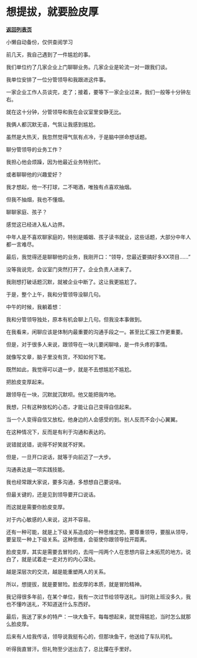 # 想提拔，就要脸皮厚

[**返回列表页**](/gzh/费曼的小茶馆)

小懒自动备份，仅供查阅学习

前几天，我自己遇到了一件尴尬的事。

  

我们单位约了几家企业上门聊聊业务。几家企业是轮流一对一跟我们谈。

  

我单位安排了一位分管领导和我跟进这件事。

  

一家企业工作人员谈完，走了；接着，要等下一家企业过来，我们一般等十分钟左右。

  

就在这十分钟，分管领导和我在会议室里安静无比。

  

我俩人都沉默无语，气氛让我感到尴尬。

  

虽然是大热天，我忽然觉得气氛有点冷，于是脑中拼命想话题。

  

聊分管领导的业务工作？

  

我担心他会烦躁，因为他最近业务特别忙。

  

或者聊聊他的兴趣爱好？

  

我才想起，他一不打球，二不喝酒，唯独有点喜欢抽烟。

  

但我不抽烟，我也不懂烟。

  

聊聊家庭、孩子？

  

感觉这已经进入私人边界。

  

中年人是不喜欢聊家庭的，特别是婚姻、孩子读书就业，这些话题，大部分中年人都一言难尽。

  

最后，我觉得还是聊聊他的业务，我刚开口：“领导，您最近要搞好多XX项目……”

  

没等我说完，会议室门突然打开了。企业负责人进来了。

  

我刚想打破话题沉默，就被企业中断了。这让我更尴尬了。

  

于是，整个上午，我和分管领导没聊几句。

  

中午的时候，我躺着想：

  

我和分管领导独处，原本有机会聊上几句。但我没本事做到。

  

在我看来，闲聊应该是体制内最重要的沟通手段之一。甚至比汇报工作更重要。

  

但是，对于很多人来说，跟领导在一块儿要闲聊啥，是一件头疼的事情。

  

就像写文章，脑子里没有货，不知如何下笔。

  

既然如此，我觉得可以退一步，就是不去想尴尬不尴尬。

  

把脸皮变厚起来。

  

跟领导在一块，沉默就沉默呗。他又能把我咋地。

  

我想，只有这种放松的心态，才能让自己变得自信起来。

  

当一个人变得自信又放松，他身边的人会感受的到。别人反而不会小心翼翼。

  

在这种情况下，反而是有利于沟通和表达的。

  

说错就说错，说得不好笑就不好笑。

  

但是，一旦开口说话，就等于向前迈了一大步。

  

沟通表达是一项实践技能。

  

我也经常跟大家说，要多沟通，多想想自己要说啥。

  

但最关键的，还是见到领导要开口说话。

  

而这就是需要你脸皮变厚。

  

对于内心敏感的人来说，这并不容易。

  

还有一种可能，就是上下级关系造成的一种思维定势。要尊重领导，要服从领导，要呈现一种上下级关系。这种思维，会驱使你跟领导拉开距离。

  

脸皮变厚，其实是需要去冒险的，去闯一闯两个人在思想内容上未拓荒的地方。说白了，就是试着走一走对方的内心深处。

  

越是深层次的交流，越是能重塑两人的关系。

  

所以，想提拔，就是要冒险。脸皮厚的本质，就是冒险精神。

  

我记得很多年前，在某个单位，我有一次过节给领导送礼。当时刚上班没多久，我也不懂咋送礼，不知道送什么东西好。

  

最后，我送了家乡的特产：一块大鱼干。每每想起来，就觉得尴尬，当时怎么就那么脸皮厚。

  

后来有人给我传话，领导说我挺有心的，但那块鱼干，他送给了车队司机。

  

听得我直冒汗。但礼物至少送出去了，总比攥在手里好。

